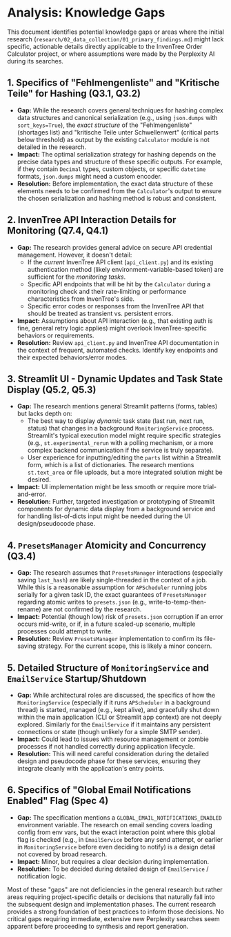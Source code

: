 # Analysis: Knowledge Gaps

This document identifies potential knowledge gaps or areas where the initial research (`research/02_data_collection/01_primary_findings.md`) might lack specific, actionable details directly applicable to the InvenTree Order Calculator project, or where assumptions were made by the Perplexity AI during its searches.

## 1. Specifics of "Fehlmengenliste" and "Kritische Teile" for Hashing (Q3.1, Q3.2)

*   **Gap:** While the research covers general techniques for hashing complex data structures and canonical serialization (e.g., using `json.dumps` with `sort_keys=True`), the *exact structure* of the "Fehlmengenliste" (shortages list) and "kritische Teile unter Schwellenwert" (critical parts below threshold) as output by the existing `Calculator` module is not detailed in the research.
*   **Impact:** The optimal serialization strategy for hashing depends on the precise data types and structure of these specific outputs. For example, if they contain `Decimal` types, custom objects, or specific `datetime` formats, `json.dumps` might need a custom encoder.
*   **Resolution:** Before implementation, the exact data structure of these elements needs to be confirmed from the `Calculator`'s output to ensure the chosen serialization and hashing method is robust and consistent.

## 2. InvenTree API Interaction Details for Monitoring (Q7.4, Q4.1)

*   **Gap:** The research provides general advice on secure API credential management. However, it doesn't detail:
    *   If the *current* InvenTree API client (`api_client.py`) and its existing authentication method (likely environment-variable-based token) are sufficient for the *monitoring tasks*.
    *   Specific API endpoints that will be hit by the `Calculator` during a monitoring check and their rate-limiting or performance characteristics from InvenTree's side.
    *   Specific error codes or responses from the InvenTree API that should be treated as transient vs. persistent errors.
*   **Impact:** Assumptions about API interaction (e.g., that existing auth is fine, general retry logic applies) might overlook InvenTree-specific behaviors or requirements.
*   **Resolution:** Review `api_client.py` and InvenTree API documentation in the context of frequent, automated checks. Identify key endpoints and their expected behaviors/error modes.

## 3. Streamlit UI - Dynamic Updates and Task State Display (Q5.2, Q5.3)

*   **Gap:** The research mentions general Streamlit patterns (forms, tables) but lacks depth on:
    *   The best way to display *dynamic* task state (last run, next run, status) that changes in a background `MonitoringService` process. Streamlit's typical execution model might require specific strategies (e.g., `st.experimental_rerun` with a polling mechanism, or a more complex backend communication if the service is truly separate).
    *   User experience for inputting/editing the `parts` list within a Streamlit form, which is a list of dictionaries. The research mentions `st.text_area` or file uploads, but a more integrated solution might be desired.
*   **Impact:** UI implementation might be less smooth or require more trial-and-error.
*   **Resolution:** Further, targeted investigation or prototyping of Streamlit components for dynamic data display from a background service and for handling list-of-dicts input might be needed during the UI design/pseudocode phase.

## 4. `PresetsManager` Atomicity and Concurrency (Q3.4)

*   **Gap:** The research assumes that `PresetsManager` interactions (especially saving `last_hash`) are likely single-threaded in the context of a job. While this is a reasonable assumption for `APScheduler` running jobs serially for a given task ID, the exact guarantees of `PresetsManager` regarding atomic writes to `presets.json` (e.g., write-to-temp-then-rename) are not confirmed by the research.
*   **Impact:** Potential (though low) risk of `presets.json` corruption if an error occurs mid-write, or if, in a future scaled-up scenario, multiple processes could attempt to write.
*   **Resolution:** Review `PresetsManager` implementation to confirm its file-saving strategy. For the current scope, this is likely a minor concern.

## 5. Detailed Structure of `MonitoringService` and `EmailService` Startup/Shutdown

*   **Gap:** While architectural roles are discussed, the specifics of how the `MonitoringService` (especially if it runs `APScheduler` in a background thread) is started, managed (e.g., kept alive), and gracefully shut down within the main application (CLI or Streamlit app context) are not deeply explored. Similarly for the `EmailService` if it maintains any persistent connections or state (though unlikely for a simple SMTP sender).
*   **Impact:** Could lead to issues with resource management or zombie processes if not handled correctly during application lifecycle.
*   **Resolution:** This will need careful consideration during the detailed design and pseudocode phase for these services, ensuring they integrate cleanly with the application's entry points.

## 6. Specifics of "Global Email Notifications Enabled" Flag (Spec 4)

*   **Gap:** The specification mentions a `GLOBAL_EMAIL_NOTIFICATIONS_ENABLED` environment variable. The research on email sending covers loading config from env vars, but the exact interaction point where this global flag is checked (e.g., in `EmailService` before any send attempt, or earlier in `MonitoringService` before even deciding to notify) is a design detail not covered by broad research.
*   **Impact:** Minor, but requires a clear decision during implementation.
*   **Resolution:** To be decided during detailed design of `EmailService` / notification logic.

Most of these "gaps" are not deficiencies in the general research but rather areas requiring project-specific details or decisions that naturally fall into the subsequent design and implementation phases. The current research provides a strong foundation of best practices to inform those decisions. No critical gaps requiring immediate, extensive new Perplexity searches seem apparent before proceeding to synthesis and report generation.